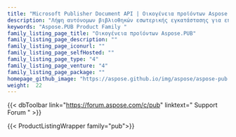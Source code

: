 ```yaml
---
title: "Microsoft Publisher Document API | Οικογένεια προϊόντων Aspose.PUB"
description: "Λήψη αυτόνομων βιβλιοθηκών εσωτερικής εγκατάστασης για επεξεργασία και μετατροπή εγγράφων PUB χωρίς να απαιτείται Microsoft Publisher ή Automation."
keywords: "Aspose.PUB Product Family "
family_listing_page_title: "Οικογένεια προϊόντων Aspose.PUB"
family_listing_page_description: ""
family_listing_page_iconurl: ""
family_listing_page_selfHosted: ""
family_listing_page_type: "4"
family_listing_page_venture: "4"
family_listing_page_package: ""
homepage_github_image: "https://aspose.github.io/img/aspose/aspose-pub.png"
weight:  22
---
```


{{< dbToolbar link="https://forum.aspose.com/c/pub" linktext=" Support Forum " >}}

{{< ProductListingWrapper family="pub">}}


